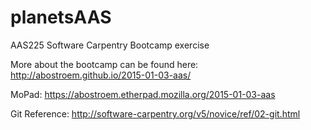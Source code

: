 planetsAAS
==========

AAS225 Software Carpentry Bootcamp exercise

More about the bootcamp can be found here: http://abostroem.github.io/2015-01-03-aas/

MoPad: https://abostroem.etherpad.mozilla.org/2015-01-03-aas

Git Reference: http://software-carpentry.org/v5/novice/ref/02-git.html
